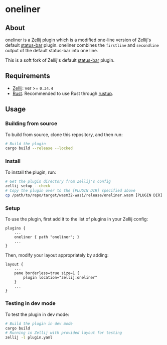 # oneliner

## About
oneliner is a [Zellij](https://github.com/zellij-org/zellij) plugin which is a modified one-line version of Zellij's default [status-bar](https://github.com/zellij-org/zellij/tree/main/default-plugins/status-bar) plugin. oneliner combines the `firstline` and `secondline` output of the default status-bar into one line.

This is a soft fork of Zellij's default [status-bar](https://github.com/zellij-org/zellij/tree/main/default-plugins/status-bar) plugin.

## Requirements
- [Zellij](https://github.com/zellij-org/zellij): ver >= `0.34.4`
- [Rust](https://www.rust-lang.org/). Recommended to use Rust through [rustup](https://rustup.rs/).

## Usage
### Building from source
To build from source, clone this repository, and then run:
```sh
# Build the plugin
cargo build --release --locked
```

### Install
To install the plugin, run:
```sh
# Get the plugin directory from Zellij's config
zellij setup --check
# Copy the plugin over to the [PLUGIN DIR] specified above
cp /path/to/repo/target/wasm32-wasi/release/oneliner.wasm [PLUGIN DIR]
```

### Setup
To use the plugin, first add it to the list of plugins in your Zellij config:
```
plugins {
    ...
    oneliner { path "oneliner"; }
    ...
}
```
Then, modify your layout appropriately by adding:
```
layout {
    ...
    pane borderless=true size=1 {
        plugin location="zellij:oneliner"
    }
    ...
}
```

### Testing in dev mode
To test the plugin in dev mode:
```sh
# Build the plugin in dev mode
cargo build
# Running in Zellij with provided layout for testing
zellij -l plugin.yaml
```